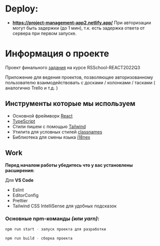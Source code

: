 # Deploy: 
* **https://project-management-app2.netlify.app/**
При авторизации могут быть задержки (до 1 мин), т.к. есть задержка ответа от сервера при первом запуске.

# Информация о проекте

Проект финального [задания](https://github.com/rolling-scopes-school/tasks/blob/master/tasks/react/project-management-system-EN.md) на курсе RSSchool-REACT2022Q3

Приложение для ведения проектов, позволяющее авторизованному пользователю взаимодействовать с досками / колонками / тасками ( аналогично Trello и т.д. )



## **Инструменты которые мы используем**
- Основной фреймворк [React](https://reactjs.org/)
- [TypeScript](https://www.typescriptlang.org/)
- Стили пишем с помощью [Tailwind](https://tailwindcss.com/)
- Утилита для условных стилей [classnames](https://www.npmjs.com/package/classnames)
- Библиотека для смены языка [i18nex](https://www.i18next.com/)

## Work

**Перед началом работы убедитесь что у вас установлены расширения:**

Для **VS Code**

- Eslint
- EditorConfig
- Prettier
- Tailwind CSS IntelliSense для удобных подсказок

### **Основные npm-команды** _(или yarn)_:

```bash
npm run start - запуск проекта для разработки

npm run build - сборка проекта 
```
